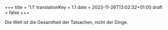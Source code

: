 +++
title = '1.1'
translationKey = 1.1
date = 2023-11-26T13:02:32+01:00
draft = false
+++

Die Welt ist die Gesamtheit der Tatsachen, nicht der Dinge.

